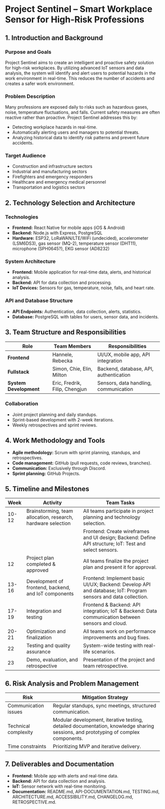 # Project Sentinel – Smart Workplace Sensor for High-Risk Professions

## 1. Introduction and Background

### Purpose and Goals

Project Sentinel aims to create an intelligent and proactive safety solution for high-risk workplaces. By utilizing advanced IoT sensors and data analysis, the system will identify and alert users to potential hazards in the work environment in real-time. This reduces the number of accidents and creates a safer work environment.

### Problem Description

Many professions are exposed daily to risks such as hazardous gases, noise, temperature fluctuations, and falls. Current safety measures are often reactive rather than proactive. Project Sentinel addresses this by:

- Detecting workplace hazards in real-time.
- Automatically alerting users and managers to potential threats.
- Analyzing historical data to identify risk patterns and prevent future accidents.

### Target Audience

- Construction and infrastructure sectors
- Industrial and manufacturing sectors
- Firefighters and emergency responders
- Healthcare and emergency medical personnel
- Transportation and logistics sectors

## 2. Technology Selection and Architecture

### Technologies

- **Frontend:** React Native for mobile apps (iOS & Android)
- **Backend:** Node.js with Express, PostgreSQL
- **Hardware:** ESP32, LoRaWAN/LTE/WiFi (undecided), accelerometer (LSM6DS3), gas sensor (MQ-2), temperature sensor (DHT11), microphone (SPH0645?), EKG sensor (AD8232)

### System Architecture

- **Frontend:** Mobile application for real-time data, alerts, and historical analysis.
- **Backend:** API for data collection and processing.
- **IoT Devices:** Sensors for gas, temperature, noise, falls, and heart rate.

### API and Database Structure

- **API Endpoints:** Authentication, data collection, alerts, statistics.
- **Database:** PostgreSQL with tables for users, sensor data, and incidents.

## 3. Team Structure and Responsibilities

| Role | Team Members | Responsibilities |
|------|--------------|------------------|
| **Frontend** | Hannele, Rebecka | UI/UX, mobile app, API integration |
| **Fullstack** | Simon, Chie, Elin, Milton | Backend, database, API, authentication |
| **System Development** | Eric, Fredrik, Filip, Chengjun | Sensors, data handling, communication |

### Collaboration

- Joint project planning and daily standups.
- Sprint-based development with 2-week iterations.
- Weekly retrospectives and sprint reviews.

## 4. Work Methodology and Tools

- **Agile methodology:** Scrum with sprint planning, standups, and retrospectives.
- **Code management:** GitHub (pull requests, code reviews, branches).
- **Communication:** Exclusively through Discord.
- **Sprint planning:** GitHub Projects.

## 5. Timeline and Milestones

| Week  | Activity                              | Team Tasks                                                                 |
|-------|---------------------------------------|----------------------------------------------------------------------------|
| 10-12 | Brainstorming, team allocation, research, hardware selection | All teams participate in project planning and technology selection.        |
|       |                                       | Frontend: Create wireframes and UI design; Backend: Define API structure; IoT: Test and select sensors. |
| 12    | Project plan completed & approved     | All teams finalize the project plan and present it for approval.           |
| 13-16 | Development of frontend, backend, and IoT components | Frontend: Implement basic UI/UX; Backend: Develop API and database; IoT: Program sensors and data collection. |
| 17-19 | Integration and testing               | Frontend & Backend: API integration; IoT & Backend: Data communication between sensors and cloud. |
| 20-21 | Optimization and finalization         | All teams work on performance improvements and bug fixes.                  |
| 22    | Testing and quality assurance         | System-wide testing with real-life scenarios.                              |
| 23    | Demo, evaluation, and retrospective   | Presentation of the project and team retrospective.                        |

## 6. Risk Analysis and Problem Management

| Risk                | Mitigation Strategy                                                                 |
|---------------------|-------------------------------------------------------------------------------------|
| Communication issues | Regular standups, sync meetings, structured communication. |
| Technical complexity | Modular development, iterative testing, detailed documentation, knowledge sharing sessions, and prototyping of complex components. |
| Time constraints     | Prioritizing MVP and iterative delivery.                                           |

## 7. Deliverables and Documentation

- **Frontend:** Mobile app with alerts and real-time data.
- **Backend:** API for data collection and analysis.
- **IoT:** Sensor network with real-time monitoring.
- **Documentation:** README.md, API-DOCUMENTATION.md, TESTING.md, ARCHITECTURE.md, ACCESSIBILITY.md, CHANGELOG.md, RETROSPECTIVE.md.
